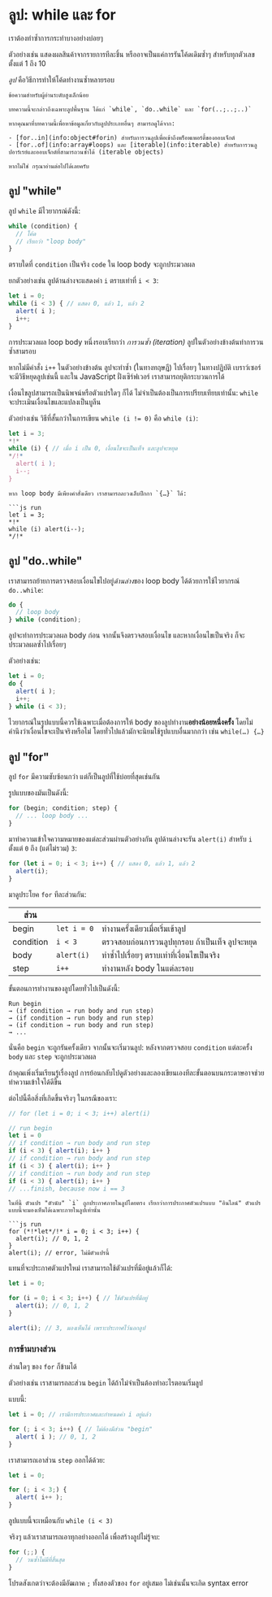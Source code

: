 # ลูป: while และ for

เราต้องทำซ้ำการกระทำบางอย่างบ่อยๆ 

ตัวอย่างเช่น แสดงผลสินค้าจากรายการทีละชิ้น หรืออาจเป็นแค่การรันโค้ดเดิมซ้ำๆ สำหรับทุกตัวเลขตั้งแต่ 1 ถึง 10

*ลูป* คือวิธีการทำให้โค้ดทำงานซ้ำหลายรอบ

```smart header="ลูป for..of และ for..in"
ข้อความสำหรับผู้อ่านระดับสูงเล็กน้อย

บทความนี้จะกล่าวถึงเฉพาะลูปพื้นฐาน ได้แก่ `while`, `do..while` และ `for(..;..;..)`

หากคุณมาที่บทความนี้เพื่อหาข้อมูลเกี่ยวกับลูปประเภทอื่นๆ สามารถดูได้จาก:

- [for..in](info:object#forin) สำหรับการวนลูปเพื่อเข้าถึงพร็อพเพอร์ตี้ของออบเจ็กต์
- [for..of](info:array#loops) และ [iterable](info:iterable) สำหรับการวนลูปอาร์เรย์และออบเจ็กต์ที่สามารถวนซ้ำได้ (iterable objects)

หากไม่ใช่ กรุณาอ่านต่อไปได้เลยครับ
```

## ลูป "while"

ลูป `while` มีไวยากรณ์ดังนี้:

```js
while (condition) {
  // โค้ด
  // เรียกว่า "loop body"
}
```

ตราบใดที่ `condition` เป็นจริง `code` ใน loop body จะถูกประมวลผล

ยกตัวอย่างเช่น ลูปด้านล่างจะแสดงค่า `i` ตราบเท่าที่ `i < 3`:

```js run
let i = 0;
while (i < 3) { // แสดง 0, แล้ว 1, แล้ว 2
  alert( i );
  i++;
}
```

การประมวลผล loop body หนึ่งรอบเรียกว่า *การวนซ้ำ (iteration)* ลูปในตัวอย่างข้างต้นทำการวนซ้ำสามรอบ

หากไม่มีคำสั่ง `i++` ในตัวอย่างข้างต้น ลูปจะทำซ้ำ (ในทางทฤษฎี) ไปเรื่อยๆ ในทางปฏิบัติ เบราว์เซอร์จะมีวิธีหยุดลูปเช่นนี้ และใน JavaScript ฝั่งเซิร์ฟเวอร์ เราสามารถยุติกระบวนการได้

เงื่อนไขลูปสามารถเป็นนิพจน์หรือตัวแปรใดๆ ก็ได้ ไม่จำเป็นต้องเป็นการเปรียบเทียบเท่านั้น: `while` จะประเมินเงื่อนไขและแปลงเป็นบูลีน

ตัวอย่างเช่น วิธีที่สั้นกว่าในการเขียน `while (i != 0)` คือ `while (i)`:

```js run
let i = 3;
*!*
while (i) { // เมื่อ i เป็น 0, เงื่อนไขจะเป็นเท็จ และลูปจะหยุด
*/!*
  alert( i );
  i--;
}
```

````smart header="ไม่จำเป็นต้องใช้วงเล็บปีกกาสำหรับ loop body ที่มีคำสั่งเดียว"
หาก loop body มีเพียงคำสั่งเดียว เราสามารถละวงเล็บปีกกา `{…}` ได้:

```js run
let i = 3;
*!*
while (i) alert(i--);
*/!*
````

## ลูป "do..while"

เราสามารถย้ายการตรวจสอบเงื่อนไขไปอยู่*ด้านล่าง*ของ loop body ได้ด้วยการใช้ไวยากรณ์ `do..while`:

```js
do {
  // loop body
} while (condition);
```

ลูปจะทำการประมวลผล body ก่อน จากนั้นจึงตรวจสอบเงื่อนไข และหากเงื่อนไขเป็นจริง ก็จะประมวลผลซ้ำไปเรื่อยๆ

ตัวอย่างเช่น:

```js run
let i = 0;
do {
  alert( i );
  i++;
} while (i < 3);
```

ไวยากรณ์ในรูปแบบนี้ควรใช้เฉพาะเมื่อต้องการให้ body ของลูปทำงาน**อย่างน้อยหนึ่งครั้ง** โดยไม่คำนึงว่าเงื่อนไขจะเป็นจริงหรือไม่ โดยทั่วไปแล้วมักจะนิยมใช้รูปแบบอื่นมากกว่า เช่น `while(…) {…}`

## ลูป "for"

ลูป `for` มีความซับซ้อนกว่า แต่ก็เป็นลูปที่ใช้บ่อยที่สุดเช่นกัน

รูปแบบของมันเป็นดังนี้:

```js
for (begin; condition; step) {
  // ... loop body ...
}
```

มาทำความเข้าใจความหมายของแต่ละส่วนผ่านตัวอย่างกัน ลูปด้านล่างจะรัน `alert(i)` สำหรับ `i` ตั้งแต่ `0` ถึง (แต่ไม่รวม) `3`:

```js run
for (let i = 0; i < 3; i++) { // แสดง 0, แล้ว 1, แล้ว 2
  alert(i);
}
```

มาดูประโยค `for` ทีละส่วนกัน:

| ส่วน  |          |                                                                            |
|-------|----------|----------------------------------------------------------------------------|
| begin | `let i = 0`    | ทำงานครั้งเดียวเมื่อเริ่มเข้าลูป                                             |
| condition | `i < 3`| ตรวจสอบก่อนการวนลูปทุกรอบ ถ้าเป็นเท็จ ลูปจะหยุด                             |
| body | `alert(i)`| ทำซ้ำไปเรื่อยๆ ตราบเท่าที่เงื่อนไขเป็นจริง                                     |
| step| `i++`      | ทำงานหลัง body ในแต่ละรอบ |

ขั้นตอนการทำงานของลูปโดยทั่วไปเป็นดังนี้:

```
Run begin
→ (if condition → run body and run step)
→ (if condition → run body and run step)
→ (if condition → run body and run step)
→ ...
```

นั่นคือ `begin` จะถูกรันครั้งเดียว จากนั้นจะเริ่มวนลูป: หลังจากตรวจสอบ `condition` แต่ละครั้ง `body` และ `step` จะถูกประมวลผล

ถ้าคุณเพิ่งเริ่มเรียนรู้เรื่องลูป การย้อนกลับไปดูตัวอย่างและลองเขียนเองทีละขั้นตอนบนกระดาษอาจช่วยทำความเข้าใจได้ดีขึ้น

ต่อไปนี้คือสิ่งที่เกิดขึ้นจริงๆ ในกรณีของเรา:

```js
// for (let i = 0; i < 3; i++) alert(i)

// run begin
let i = 0
// if condition → run body and run step
if (i < 3) { alert(i); i++ }
// if condition → run body and run step
if (i < 3) { alert(i); i++ }
// if condition → run body and run step
if (i < 3) { alert(i); i++ }
// ...finish, because now i == 3
```

```smart header="การประกาศตัวแปรอินไลน์"
ในที่นี้ ตัวแปร "ตัวนับ" `i` ถูกประกาศภายในลูปโดยตรง เรียกว่าการประกาศตัวแปรแบบ "อินไลน์" ตัวแปรแบบนี้จะมองเห็นได้เฉพาะภายในลูปเท่านั้น

```js run
for (*!*let*/!* i = 0; i < 3; i++) {
  alert(i); // 0, 1, 2
}
alert(i); // error, ไม่มีตัวแปรนี้
```

แทนที่จะประกาศตัวแปรใหม่ เราสามารถใช้ตัวแปรที่มีอยู่แล้วก็ได้:

```js run
let i = 0;

for (i = 0; i < 3; i++) { // ใช้ตัวแปรที่มีอยู่
  alert(i); // 0, 1, 2
}

alert(i); // 3, มองเห็นได้ เพราะประกาศไว้นอกลูป
```

### การข้ามบางส่วน

ส่วนใดๆ ของ `for` ก็ข้ามได้

ตัวอย่างเช่น เราสามารถละส่วน `begin` ได้ถ้าไม่จำเป็นต้องทำอะไรตอนเริ่มลูป

แบบนี้:

```js run
let i = 0; // เรามีการประกาศและกำหนดค่า i อยู่แล้ว

for (; i < 3; i++) { // ไม่ต้องมีส่วน "begin"
  alert( i ); // 0, 1, 2
}
```

เราสามารถเอาส่วน `step` ออกได้ด้วย:

```js run
let i = 0;

for (; i < 3;) {
  alert( i++ );
}
```

ลูปแบบนี้จะเหมือนกับ `while (i < 3)`

จริงๆ แล้วเราสามารถเอาทุกอย่างออกได้ เพื่อสร้างลูปไม่รู้จบ:

```js
for (;;) {
  // วนซ้ำไม่มีที่สิ้นสุด
}
```

โปรดสังเกตว่าจะต้องมีอัฒภาค `;` ทั้งสองตัวของ `for` อยู่เสมอ ไม่เช่นนั้นจะเกิด syntax error

